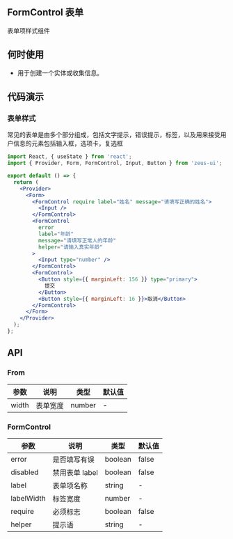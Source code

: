 ## FormControl 表单

表单项样式组件

## 何时使用

- 用于创建一个实体或收集信息。

## 代码演示

### 表单样式

常见的表单是由多个部分组成，包括文字提示，错误提示，标签，以及用来接受用户信息的元素包括输入框，选项卡，复选框

```jsx
import React, { useState } from 'react';
import { Provider, Form, FormControl, Input, Button } from 'zeus-ui';

export default () => {
  return (
    <Provider>
      <Form>
        <FormControl require label="姓名" message="请填写正确的姓名">
          <Input />
        </FormControl>
        <FormControl
          error
          label="年龄"
          message="请填写正常人的年龄"
          helper="请输入真实年龄"
        >
          <Input type="number" />
        </FormControl>
        <FormControl>
          <Button style={{ marginLeft: 156 }} type="primary">
            提交
          </Button>
          <Button style={{ marginLeft: 16 }}>取消</Button>
        </FormControl>
      </Form>
    </Provider>
  );
};
```

## API

### From

| 参数  | 说明     | 类型   | 默认值 |
| ----- | -------- | ------ | ------ |
| width | 表单宽度 | number | -      |

### FormControl

| 参数       | 说明           | 类型    | 默认值 |
| ---------- | -------------- | ------- | ------ |
| error      | 是否填写有误   | boolean | false  |
| disabled   | 禁用表单 label | boolean | false  |
| label      | 表单项名称     | string  | -      |
| labelWidth | 标签宽度       | number  | -      |
| require    | 必须标志       | boolean | false  |
| helper     | 提示语         | string  | -      |
